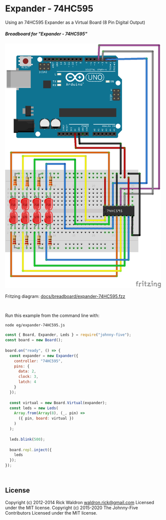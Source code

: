 <!--remove-start-->

# Expander - 74HC595

<!--remove-end-->


Using an 74HC595 Expander as a Virtual Board (8 Pin Digital Output)





##### Breadboard for "Expander - 74HC595"



![docs/breadboard/expander-74HC595.png](breadboard/expander-74HC595.png)<br>

Fritzing diagram: [docs/breadboard/expander-74HC595.fzz](breadboard/expander-74HC595.fzz)

&nbsp;




Run this example from the command line with:
```bash
node eg/expander-74HC595.js
```


```javascript
const { Board, Expander, Leds } = require("johnny-five");
const board = new Board();

board.on("ready", () => {
  const expander = new Expander({
    controller: "74HC595",
    pins: {
      data: 2,
      clock: 3,
      latch: 4
    }
  });

  const virtual = new Board.Virtual(expander);
  const leds = new Leds(
    Array.from(Array(8), (_, pin) =>
      ({ pin, board: virtual })
    )
  );

  leds.blink(500);

  board.repl.inject({
    leds
  });
});

```








&nbsp;

<!--remove-start-->

## License
Copyright (c) 2012-2014 Rick Waldron <waldron.rick@gmail.com>
Licensed under the MIT license.
Copyright (c) 2015-2020 The Johnny-Five Contributors
Licensed under the MIT license.

<!--remove-end-->
